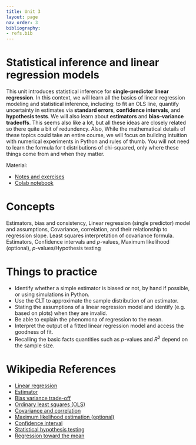 ```yaml
---
title: Unit 3
layout: page
nav_order: 3
bibliography:
- refs.bib
---
```


# Statistical inference and linear regression models

This unit introduces statistical inference for **single‑predictor linear regression**.  In this context, we will learn all the basics of linear regression modeling and statistical inference, including: to fit an OLS line, quantify uncertainty in estimates via **standard errors**, **confidence intervals**, and **hypothesis tests**. We will also learn about **estimators** and **bias–variance tradeoffs**. This seems also like a lot, but all these ideas are closely related so there quite a bit of redundency. Also, While the mathematical details of these topics could take an entire course, we will focus on building intuition with numerical experiments in Python and rules of thumb. You will not need to learn the formula for t distributions of chi-squared, only where these things come from and when they matter.

Material: 
- [Notes and exercises](/public/latex_notes/unit3/unit3.pdf)
- [Colab notebook](https://colab.research.google.com/drive/1_4zOruAWfJ3HQoIf9sjefk3z0APko94-?usp=sharing)

# Concepts
Estimators, bias and consistency, Linear regression (single predictor) model and assumptions, Covariance, correlation, and their relationship to regression slope. Least squares interpretation of covariance formula. Estimators, Confidence intervals and $p$-values, Maximum likelihood (optional), $p$-values/Hypothesis testing


# Things to practice
- Identify whether a simple estimator is biased or not, by hand if possible, or using simulations in Python.  
- Use the CLT to approximate the sample distribution of an estimator. 
- Stating the assumptions of a linear regression model and identify (e.g. based on plots) when they are invalid. 
- Be able to explain the phenomona of regression to the mean. 
- Interpret the output of a fitted linear regression model and access the goodness of fit. 
- Recalling the basic facts quantities such as $p$-values and $R^2$ depend on the sample size. 

# Wikipedia References
- [Linear regression](https://en.wikipedia.org/wiki/Linear_regression)
- [Estimator](https://en.wikipedia.org/wiki/Estimator)
- [Bias variance trade-off](https://en.wikipedia.org/wiki/Bias%E2%80%93variance_tradeoff)
- [Ordinary least squares (OLS)](https://en.wikipedia.org/wiki/Ordinary_least_squares)
- [Covariance and correlation](https://en.wikipedia.org/wiki/Covariance_and_correlation)
- [Maximum likelihood estimation (optional)](https://en.wikipedia.org/wiki/Maximum_likelihood_estimation)
- [Confidence interval](https://en.wikipedia.org/wiki/Confidence_interval)
- [Statistical hypothesis testing](https://en.wikipedia.org/wiki/Statistical_hypothesis_testing)
- [Regression toward the mean](https://en.wikipedia.org/wiki/Regression_toward_the_mean)